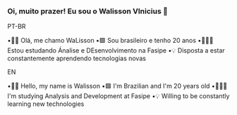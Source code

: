 ### Oi, muito prazer! Eu sou o Walisson VInicius 👋



PT-BR

 •👋🏻 Olá, me chamo WaLisson
 •🟩 Sou brasileiro e tenho 20 anos
 •👩🏻‍💻 Estou estudando Ánalise e DEsenvolvimento na Fasipe
 •💡 Disposta a estar constantemente aprendendo tecnologias novas

EN

 •👋🏻 Hello, my name is Walisson
 •🟩 I'm Brazilian and I'm 20 years old
 •👩🏻‍💻 I'm studying Analysis and Development at Fasipe
 •💡 Willing to be constantly learning new technologies
